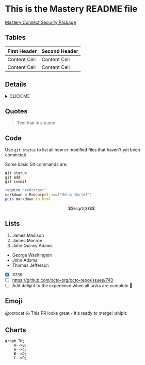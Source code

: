 # This is the Mastery README file

[Mastery Connect Security Package](https://inst.bid/mastery/connect/dl)

## Tables

| First Header  | Second Header |
| ------------- | ------------- |
| Content Cell  | Content Cell  |
| Content Cell  | Content Cell  |

## Details

<details><summary>CLICK ME</summary>
<p>

#### We can hide anything, even code!

```ruby
   puts "Hello World"
```

</p>
</details>

## Quotes

> Text that is a quote

## Code

Use `git status` to list all new or modified files that haven't yet been committed.

Some basic Git commands are:
```
git status
git add
git commit
```

```ruby
require 'redcarpet'
markdown = Redcarpet.new("Hello World!")
puts markdown.to_html
```

```math
\sqrt{3}
```

## Lists

1. James Madison
2. James Monroe
3. John Quincy Adams

* George Washington
* John Adams
* Thomas Jefferson

- [x] #739
- [ ] https://github.com/octo-org/octo-repo/issues/740
- [ ] Add delight to the experience when all tasks are complete :tada:

## Emoji
@octocat :+1: This PR looks great - it's ready to merge! :shipit:

## Charts

```mermaid
graph TD;
    A-->B;
    A-->C;
    B-->D;
    C-->D;
```
